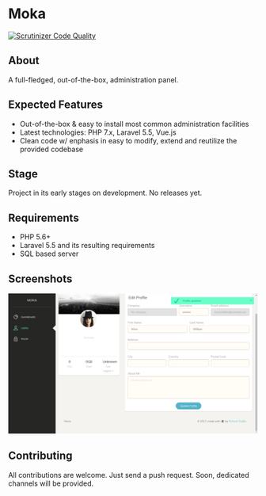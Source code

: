 
# Moka

[![Scrutinizer Code Quality](https://scrutinizer-ci.com/g/RickyNRoses87/admin_panel/badges/quality-score.png?b=master)](https://scrutinizer-ci.com/g/RickyNRoses87/admin_panel/?branch=master)


## About
A full-fledged, out-of-the-box, administration panel.

## Expected Features
* Out-of-the-box & easy to install most common administration facilities
* Latest technologies: PHP 7.x, Laravel 5.5, Vue.js
* Clean code w/ enphasis in easy to modify, extend and reutilize the provided codebase

## Stage
Project in its early stages on development. No releases yet.

## Requirements
* PHP 5.6+
* Laravel 5.5 and its resulting requirements
* SQL based server

## Screenshots
![ScreenShot](profile.png "User profile")

## Contributing
All contributions are welcome. Just send a push request. Soon, dedicated channels will be provided.


